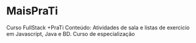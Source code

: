 # MaisPraTi
Curso FullStack +PraTi
Conteúdo:
Atividades de sala e listas de exercicio em Javascript, Java e BD.
Curso de especialização 
